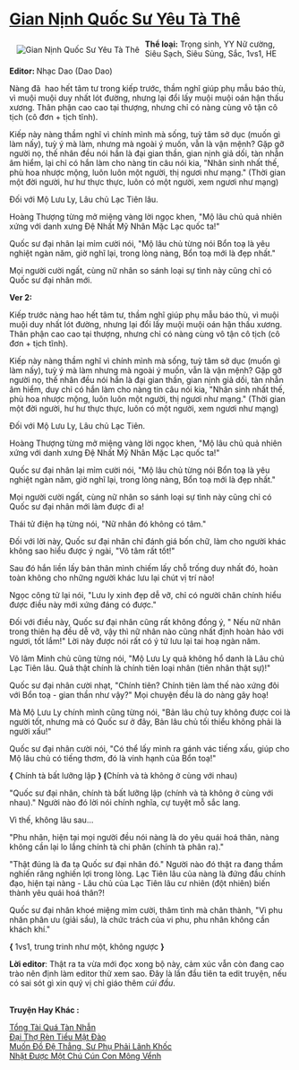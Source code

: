 <a href="https://utruyen.com/gian-ninh-quoc-su-yeu-ta-the/16968/" title="Gian Nịnh Quốc Sư Yêu Tà Thê"><h1>Gian Nịnh Quốc Sư Yêu Tà Thê</h1></a><div style="display:table"><img align="right" style="float: left; padding: 10px;" src="https://utruyen.com/images/story/200x260/gian-ninh-quoc-su-yeu-ta-the.jpg" alt="Gian Nịnh Quốc Sư Yêu Tà Thê"><b>Thể loại:</b> Trọng sinh, YY Nữ cường, Siêu Sạch, Siêu Sủng, Sắc, 1vs1, HE<p></p><b>Editor: </b>Nhạc Dao (Dao Dao)<p></p>Nàng đã  hao hết tâm tư trong kiếp trước, thầm nghĩ giúp phụ mẫu báo thù, vì muội muội duy nhất lót đường, nhưng lại đổi lấy muội muội oán hận thấu xương. Thân phận cao cao tại thượng, nhưng chỉ có nàng cùng vô tận cô tịch (cô đơn + tịch tĩnh).<p></p>Kiếp này nàng thầm nghĩ vì chính mình mà sống, tuỳ tâm sở dục (muốn gì làm nấy), tuỳ ý mà làm, nhưng mà ngoài ý muốn, vẫn là vận mệnh? Gặp gỡ người nọ, thế nhân đều nói hắn là đại gian thần, gian nịnh giả dối, tàn nhẫn âm hiểm, lại chỉ có hắn làm cho nàng tin câu nói kia, "Nhân sinh nhất thế, phù hoa nhược mộng, luôn luôn một người, thị ngươi như mạng." (Thời gian một đời người, hư hư thực thực, luôn có một người, xem ngươi như mạng)<p></p>Đối với Mộ Lưu Ly, Lâu chủ Lạc Tiên lâu.<p></p>Hoàng Thượng từng mở miệng vàng lời ngọc khen, "Mộ lâu chủ quả nhiên xứng với danh xưng Đệ Nhất Mỹ Nhân Mặc Lạc quốc ta!"<p></p>Quốc sư đại nhân lại mỉm cười nói, "Mộ lâu chủ từng nói Bổn toạ là yêu nghiệt ngàn năm, giờ nghĩ lại, trong lòng nàng, Bổn toạ mới là đẹp nhất."<p></p>Mọi người cười ngất, cùng nữ nhân so sánh loại sự tình này cũng chỉ có Quốc sư đại nhân mới.<p></p><b>Ver 2: </b><p></p>Kiếp trước nàng hao hết tâm tư, thầm nghĩ giúp phụ mẫu báo thù, vì muội muội duy nhất lót đường, nhưng lại đổi lấy muội muội oán hận thấu xương. Thân phận cao cao tại thượng, nhưng chỉ có nàng cùng vô tận cô tịch (cô đơn + tịch tĩnh).<p></p>Kiếp này nàng thầm nghĩ vì chính mình mà sống, tuỳ tâm sở dục (muốn gì làm nấy), tuỳ ý mà làm nhưng mà ngoài ý muốn, vẫn là vận mệnh? Gặp gỡ người nọ, thế nhân đều nói hắn là đại gian thần, gian nịnh giả dối, tàn nhẫn âm hiểm, duy chỉ có hắn làm cho nàng tin câu nói kia, "Nhân sinh nhất thế, phù hoa nhược mộng, luôn luôn một người, thị ngươi như mạng." (Thời gian một đời người, hư hư thực thực, luôn có một người, xem ngươi như mạng)<p></p>Đối với Mộ Lưu Ly, Lâu chủ Lạc Tiên.<p></p>Hoàng Thượng từng mở miệng vàng lời ngọc khen, "Mộ lâu chủ quả nhiên xứng với danh xưng Đệ Nhất Mỹ Nhân Mặc Lạc quốc ta!"<p></p>Quốc sư đại nhân lại mỉm cười nói, "Mộ lâu chủ từng nói Bổn toạ là yêu nghiệt ngàn năm, giờ nghĩ lại, trong lòng nàng, Bổn toạ mới là đẹp nhất."<p></p>Mọi người cười ngất, cùng nữ nhân so sánh loại sự tình này cũng chỉ có Quốc sư đại nhân mới làm được đi a!<p></p>Thái tử điện hạ từng nói, "Nữ nhân đó không có tâm."<p></p>Đối với lời này, Quốc sư đại nhân chỉ đánh giá bốn chữ, làm cho người khác không sao hiểu được ý ngài, "Vô tâm rất tốt!"<p></p>Sau đó hắn liền lấy bản thân mình chiếm lấy chỗ trống duy nhất đó, hoàn toàn không cho những người khác lưu lại chút vị trí nào!<p></p>Ngọc công tử lại nói, "Lưu ly xinh đẹp dễ vỡ, chỉ có người chân chính hiểu được điều này mới xứng đáng có được."<p></p>Đối với điều này, Quốc sư đại nhân cũng rất không đồng ý, " Nếu nữ nhân trong thiên hạ đều dễ vỡ, vậy thì nữ nhân nào cũng nhất định hoàn hảo với ngươi, tốt lắm!" Lời này được nói rất có ý tứ lưu lại tai hoạ ngàn năm.<p></p>Võ lâm Minh chủ cũng từng nói, "Mộ Lưu Ly quả không hổ danh là Lâu chủ Lạc Tiên lâu. Quả thật chính là chính tiên loại nhân (tiên nhân thật sự)!"<p></p>Quốc sư đại nhân cười nhạt, "Chính tiên? Chính tiên làm thế nào xứng đôi với Bổn toạ - gian thần như vậy?" Mọi chuyện đều là do nàng gây hoạ!<p></p>Mà Mộ Lưu Ly chính mình cũng từng nói, "Bản lâu chủ tuy không được coi là người tốt, nhưng mà có Quốc sư ở đây, Bản lâu chủ tối thiểu không phải là người xấu!"<p></p>Quốc sư đại nhân cười nói, "Có thể lấy mình ra gánh vác tiếng xấu, giúp cho Mộ lâu chủ có tiếng thơm, đó là vinh hạnh của Bổn toạ!"<p></p><b>{ </b>Chính tà bất lưỡng lập <b>} (</b>Chính và tà không ở cùng với nhau)<p></p>"Quốc sư đại nhân, chính tà bất lưỡng lập (chính và tà không ở cùng với nhau)." Người nào đó lời nói chính nghĩa, cự tuyệt mỗ sắc lang.<p></p>Vì thế, không lâu sau...<p></p>"Phu nhân, hiện tại mọi người đều nói nàng là do yêu quái hoá thân, nàng không cần lại lo lắng chính tà chi phân (chính tà phân ra)."<p></p>"Thật đúng là đa tạ Quốc sư đại nhân đó." Người nào đó thật ra đang thầm nghiến răng nghiến lợi trong lòng. Lạc Tiên lâu của nàng là đứng đầu chính đạo, hiện tại nàng - Lâu chủ của Lạc Tiên lâu cư nhiên (đột nhiên) biến thành yêu quái hoá thân?!<p></p>Quốc sư đại nhân khoé miệng mỉm cười, thâm tình mà chân thành, "Vì phu nhân phân ưu (giải sầu), là chức trách của vi phu, phu nhân không cần khách khí."<p></p><b>{ </b>1vs1, trung trinh như một, không ngược <b>}</b><p></p><b>Lời editor</b>: Thật ra ta vừa mới đọc xong bộ này, cảm xúc vẫn còn đang cao trào nên định làm editor thử xem sao. Đây là lần đầu tiên ta edit truyện, nếu có sai sót gì xin quý vị chỉ giáo thêm *cúi đầu*.</div><p><br><b>Truyện Hay Khác :</b></p><a href="https://utruyen.com/tong-tai-qua-tan-nhan/14353/" alt="Tổng Tài Quá Tàn Nhẫn">Tổng Tài Quá Tàn Nhẫn</a><br/><a href="https://github.com/quanluxury/ngontinhhot/tree/master/truyenhay/19192/" alt="Đại Thợ Rèn Tiểu Mật Đào">Đại Thợ Rèn Tiểu Mật Đào</a><br/><a href="https://github.com/quanluxury/ngontinhhot/tree/master/truyenhay/17002/" alt="Muốn Đồ Đệ Thẳng, Sư Phụ Phải Lãnh Khốc">Muốn Đồ Đệ Thẳng, Sư Phụ Phải Lãnh Khốc</a><br/><a href="https://github.com/quanluxury/ngontinh_sac/tree/master/truyenhay/22203/" alt="Nhặt Được Một Chú Cún Con Mông Vểnh">Nhặt Được Một Chú Cún Con Mông Vểnh</a><br/>